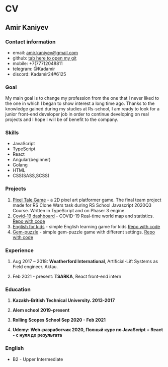 # CV

## Amir Kaniyev

### Contact information
- email: amir.kaniyev@gmail.com
- github: [tab here to open my git](https://github.com/Kadamir24)
- mobile: +7(777)2048811
- telegram: @Kadamir
- discord: Kadamir24#6125


### Goal
My main goal is to change my profession from the one that I never liked to the one in which I began to show interest a long time ago.
Thanks to the knowledge gained during my studies at Rs-school, I am ready to look for a junior front-end developer job in order to continue developing on real projects and I hope I will be of benefit to the company.

### Skills
- JavaScript
- TypeScript
- React
- Angular(beginner)
- Golang
- HTML
- CSS(SASS,SCSS)

### Projects
1. [Pixel Tale Game](https://github.com/temir-cs/rs-clone) - a 2D pixel art platformer game. The final team project made for RS Clone Wars task during RS School Javascript 2020Q3 Course. Written in TypeScript and on Phaser 3 engine.
2. [Covid-19 dashboard](https://kadamir24-covid-dashboard.netlify.app/) - COVID-19 Real-time world map and statistics. [Repo with code](https://github.com/rolling-scopes-school/kadamir24-JS2020Q3/tree/covid-dashboard)
3. [English for kids](https://kadamir24-english-for-kids.netlify.app/) - simple English learning game for kids [Repo with code](https://github.com/rolling-scopes-school/kadamir24-JS2020Q3/tree/english-for-kids)
4. [Gem-puzzle](https://rolling-scopes-school.github.io/kadamir24-JS2020Q3/gem-puzzle/) - simple gem-puzzle game with different settings. [Repo with code](https://github.com/rolling-scopes-school/kadamir24-JS2020Q3/tree/gem-puzzle)

### Experience
1. Aug 2017 – 2018: **Weatherford International**, Artificial-Lift Systems as Field engineer. Aktau.

2. Feb 2021 - present: **TSARKA**, React front-end intern

### Education

1. **Kazakh-British Technical University. 2013-2017**

2. **Alem school 2019-present**

3. **Rolling Scopes School  Sep 2020 - Feb 2021**

4. **Udemy: Web-разработчик 2020, Полный курс по JavaScript + React - с нуля до результата**

### English
- B2 - Upper Intermediate
